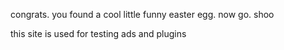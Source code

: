 congrats. you found a cool little funny easter egg.
now go. shoo

this site is used for testing ads and plugins
<ins style="width: 300px;height:50px" data-width="300" data-height="50" class="c9c27a682dd" data-domain="//bonepa.com" data-affquery="/429086df51/9c27a682dd/?placementName=default"><script src="//bonepa.com/js/responsive.js" async></script></ins>
